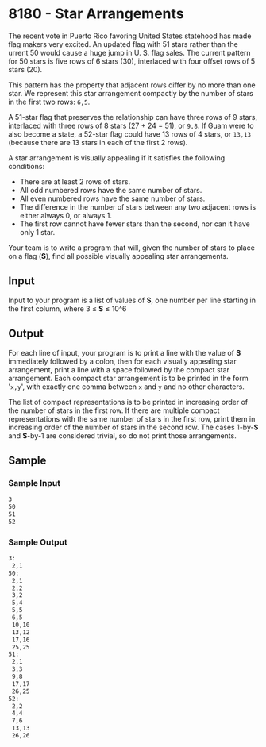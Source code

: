# 8180 - Star Arrangements

The recent vote in Puerto Rico favoring United States statehood has made flag makers very excited. An updated flag with 51 stars rather than the urrent 50 would cause a huge jump in U. S. flag sales. The current pattern for 50 stars is five rows of 6 stars (30), interlaced with four offset rows of 5 stars (20).

This pattern has the property that adjacent rows differ by no more than one star. We represent this star arrangement compactly by the number of stars in the first two rows: `6,5`.

A 51-star flag that preserves the relationship can have three rows of 9 stars, interlaced with three rows of 8 stars (27 + 24 = 51), or `9,8`. If Guam were to also become a state, a 52-star flag could have 13 rows of 4 stars, or `13,13` (because there are 13 stars in each of the first 2 rows).

A star arrangement is visually appealing if it satisfies the following conditions:

* There are at least 2 rows of stars.
* All odd numbered rows have the same number of stars.
* All even numbered rows have the same number of stars.
* The difference in the number of stars between any two adjacent rows is either always 0, or always 1.
* The first row cannot have fewer stars than the second, nor can it have only 1 star.

Your team is to write a program that will, given the number of stars to place on a flag (**S**), find all possible visually appealing star arrangements.

## Input

Input to your program is a list of values of **S**, one number per line starting in the first column, where 3 ≤ **S** ≤ 10^6

## Output

For each line of input, your program is to print a line with the value of **S** immediately followed by a colon, then for each visually appealing star arrangement, print a line with a space followed by the compact star arrangement. Each compact star arrangement is to be printed in the form '`x,y`', with exactly one comma between `x` and `y` and no other characters.

The list of compact representations is to be printed in increasing order of the number of stars in the first row. If there are multiple compact representations with the same number of stars in the first row, print them in increasing order of the number of stars in the second row. The cases 1-by-**S** and **S**-by-1 are considered trivial, so do not print those arrangements.

## Sample

### Sample Input

```txt
3
50
51
52
```

### Sample Output

```txt
3:
 2,1
50:
 2,1
 2,2
 3,2
 5,4
 5,5
 6,5
 10,10
 13,12
 17,16
 25,25
51:
 2,1
 3,3
 9,8
 17,17
 26,25
52:
 2,2
 4,4
 7,6
 13,13
 26,26
```

